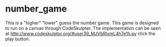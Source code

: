 # number_game
This is a "higher" "lower" guess the number game.
This game is designed to run on a canvas through CodeSkulpter.  The implementation can be seen at http://www.codeskulptor.org/#user39_MJVbRlxmL4h7e1h.py click the play button. 
